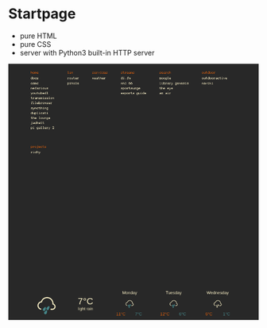 # Startpage

- pure HTML
- pure CSS
- server with Python3 built-in HTTP server

![preview](assets/preview.png)
